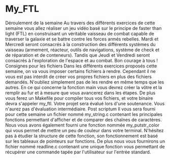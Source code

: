 # My_FTL
Déroulement de la semaine Au travers des différents exercices de cette semaine vous allez réaliser un jeu vidéo basé sur le principe de faster than light (FTL) en construisant un véritable vaisseau de combat capable de traverser la galaxie et se battre contre les forces armés rebelles.  Mardi et Mercredi seront consacrés à la construction des différents systèmes du vaisseau (armement, réacteur, outils de navigations, système de check et de réparation et de conteneurs).  Tandis que Jeudi et Vendredi seront consacrés à l'exploration de l'espace et au combat.  Bon courage à tous !   Consignes pour les fichiers Dans les différents exercices proposés cette semaine, on va vous imposer certains fichiers à rendre. Cependant il ne vous est pas interdit de créer vos propres fichiers en plus des fichiers demandés. N'oubliez simplement pas de les rendre en même temps que les autres. En ce qui concerne la fonction main vous devrez créer la vôtre et la remplir au fur et à mesure que vous avancerez dans les étapes.  De plus vous ferez un Makefile pour compiler tous vos fichiers, et votre binaire devra s'appeler my_ftl.  Votre projet sera évalué lors d'une soutenance. Vous n'aurez pas d'évaluation intermédiaire.   Post scriptum Il vous sera fourni pour cette semaine un fichier nommé my_string.c contenant les principales fonctions permettant d'afficher et de comparer des chaînes de caractères.  Nous vous avons également fourni une fonction nommée my_putstr_color qui vous permet de mettre un peu de couleur dans votre terminal.  N'hésitez pas à étudier la structure de cette fonction, son fonctionnement est basé sur les tableaux de pointeurs sur fonctions.  De plus nous vous fournirons un fichier nommé readline.c contenant une unique fonction vous permettant de récupérer une commande tapée par l'utilisateur sur l'entrée standard.

